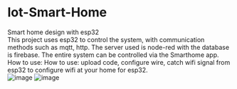 # Iot-Smart-Home
Smart home design with esp32  
This project uses esp32 to control the system, with communication methods such as mqtt, http. The server used is node-red with the database is firebase. The entire system can be controlled via the Smarthome app.  
How to use: How to use: upload code, configure wire, catch wifi signal from esp32 to configure wifi at your home for esp32.  
![image](https://github.com/user-attachments/assets/3bd3c959-0ba9-43aa-bb86-3229abab3917)
![image](https://github.com/user-attachments/assets/e08393f8-50ae-4c0a-a48d-da5ea115a604)
